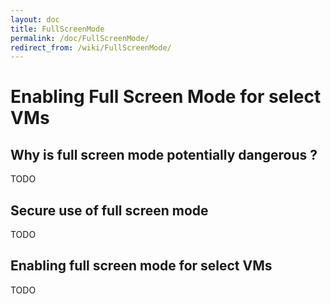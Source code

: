 ```yaml
---
layout: doc
title: FullScreenMode
permalink: /doc/FullScreenMode/
redirect_from: /wiki/FullScreenMode/
---
```


Enabling Full Screen Mode for select VMs
========================================

Why is full screen mode potentially dangerous ?
-----------------------------------------------

TODO

Secure use of full screen mode
------------------------------

TODO

Enabling full screen mode for select VMs
----------------------------------------

TODO
